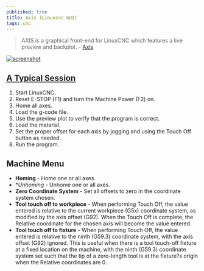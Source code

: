 ```yaml
---
published: true
title: Axis (Linuxcnc GUI)
tags: cnc
---
```

> AXIS is a graphical front-end for LinuxCNC which features a live preview and backplot. - [Axis](http://linuxcnc.org/docs/html/gui/axis.html)

[![screenshot](https://linuxcnc.org/docs/html/gui/images/axis.png)](https://linuxcnc.org/docs/html/gui/axis.html#cha:axis-gui)


## [A Typical Session](http://linuxcnc.org/docs/html/gui/axis.html#_a_typical_session)
1. Start LinuxCNC.
1. Reset E-STOP (F1) and turn the Machine Power (F2) on.
1. Home all axes.
1. Load the g-code file.
1. Use the preview plot to verify that the program is correct.
1. Load the material.
1. Set the proper offset for each axis by jogging and using the Touch Off button as needed.
1. Run the program.

## Machine Menu
- **Homing** - Home one or all axes.
- **Unhoming* - Unhome one or all axes. 
- **Zero Coordinate System** - Set all offsets to zero in the coordinate system chosen. 
- **Tool touch off to workpiece** - When performing Touch Off, the value entered is relative to the current workpiece (G5x) coordinate system, as modified by the axis offset (G92). When the Touch Off is complete, the Relative coordinate for the chosen axis will become the value entered.
- **Tool touch off to fixture** - When performing Touch Off, the value entered is relative to the ninth (G59.3) coordinate system, with the axis offset (G92) ignored. This is useful when there is a tool touch-off fixture at a fixed location on the machine, with the ninth (G59.3) coordinate system set such that the tip of a zero-length tool is at the fixture?s origin when the Relative coordinates are 0.

